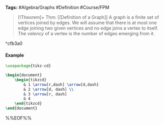 **Tags:** #Algebra/Graphs #Definition #Course/FPM 

> [!Theorem]+ Thm: [[Definition of a Graph]]
> A graph is a finite set of vertices joined by edges. We will assume that there is at most one edge joining two given vertices and no edge joins a vertex to itself. The *valency* of a vertex is the number of edges emerging from it.

^cfb3a0

#### Example

```tikz
\usepackage{tikz-cd}

\begin{document}
	\begin{tikzcd}
	    & 1 \arrow[r,dash] \arrow[d,dash]
	    & 2 \arrow[d, dash] \\
	    & 3 \arrow[r, dash]
	    & 4
	\end{tikzcd}
\end{document}
```
%%EOF%%